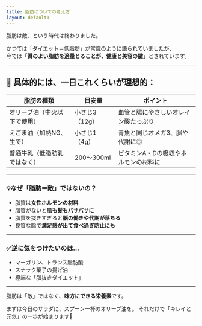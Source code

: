 ```yaml
---
title: 脂肪についての考え方
layout: default1
---
```


脂肪は敵、という時代は終わりました。

かつては「ダイエット＝低脂肪」が常識のように語られていましたが、  
今では「**質のよい脂肪を適量とることが、健康と美容の鍵**」とされています。

---

## 🍳 具体的には、一日これくらいが理想的：

| 脂肪の種類 | 目安量 | ポイント |
|------------|--------|----------|
| オリーブ油（中火以下で使用） | 小さじ3（12g） | 血管と腸にやさしいオレイン酸たっぷり |
| えごま油（加熱NG、生で） | 小さじ1（4g） | 青魚と同じオメガ3、脳や代謝に◎ |
| 普通牛乳（低脂肪乳ではなく） | 200〜300ml | ビタミンA・Dの吸収やホルモンの材料に |

---

### 💡なぜ「脂肪＝敵」ではないの？

- 脂質は**女性ホルモンの材料**
- 脂質がないと**肌も髪もパサパサに**
- 脂質を抜きすぎると**脳の働きや代謝が落ちる**
- 良質な脂で**満足感が出て食べ過ぎ防止にも**

---

### ✅逆に気をつけたいのは…
- マーガリン、トランス脂肪酸
- スナック菓子の揚げ油
- 極端な「脂抜きダイエット」

---

脂肪は「敵」ではなく、**味方にできる栄養素**です。

まずは今日のサラダに、スプーン一杯のオリーブ油を。
それだけで「キレイと元気」の一歩が始まります🌿
